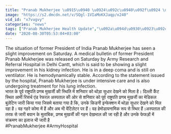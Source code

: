 ```yaml
---
title: "Pranab Mukherjee \u0915\u0940 \u0924\u092c\u0940\u092f\u0924 \u092e\u0947\u0902 \u0925\u094b\u0921\u093c\u093e \u0938\u0941\u0927\u093e\u0930, Army Hospital \u0928\u0947 \u091c\u093e\u0930\u0940 \u0915\u093f\u092f\u093e \u0939\u0947\u0932\u094d\u0925 \u092c\u0941\u0932\u0947\u091f\u093f\u0928 \u0935\u0928\u0907\u0902\u0921\u093f\u092f\u093e \u0939\u093f\u0902\u0926\u0940"
image: "https://s2.dmcdn.net/v/SQgl-1VIaMoKXJaqp/x240"
vid_id: "x7vugvy"
categories: "news"
tags: ["Pranab Mukherjee Health Update","\u092a\u094d\u0930\u0923\u092c \u092e\u0941\u0916\u0930\u094d\u091c\u0940"," \u0938\u0930\u094d\u091c\u0930\u0940"]
date: "2020-08-30T05:53:04+03:00"
---
```

The situation of former President of India Pranab Mukherjee has seen a slight improvement on Saturday. A medical bulletin of former President Pranab Mukherjee was released on Saturday by Army Research and Referral Hospital in Delhi Cantt, which is said to be showing a slight improvement in his kidney infection. He is in a deep coma and is still on ventilator. He is hemodynamically stable. According to the statement issued by the hospital, Pranab Mukherjee is under intensive care and is also undergoing treatment for his lung infection.   <br>भारत के पूर्व राष्ट्रपति प्रणब मुखर्जी की स्थिति में शनिवार को थोड़ा सुधार देखने को मिला है। दिल्ली कैंट स्थित आर्मी रिसर्च एंड रेफरल अस्पताल की ओर से शनिवार को पूर्व राष्ट्रपति प्रणब मुखर्जी का मेडिकल बुलेटिन जारी किया गया जिसमे बताया गया है कि, उनके किडनी इन्फेक्शन में थोड़ा सुधार देखने को मिल रहा है। वह गहरे कोमा में हैं और अब भी वेंटिलेटर पर हैं। वह हेमोडायनामिक रूप से स्थिर हैं।अस्पताल की तरफ से जारी बयान के मुताबिक, प्रणब मुखर्जी की गहन देखभाल की जा रही है और उनके फेफड़ों में संक्रमण का इलाज भी जारी है   <br>#PranabMukherjee #ArmyHospital
